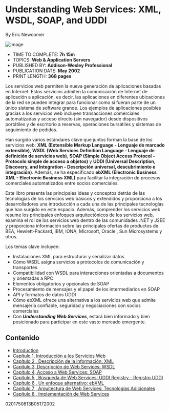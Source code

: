 # Understanding Web Services: XML, WSDL, SOAP, and UDDI
By Eric Newcomer

![image](https://github.com/adolfodelarosades/Java/assets/23094588/5292a2d1-5772-46ef-88bc-59e6911d5f64)

* TIME TO COMPLETE: **7h 15m**
* TOPICS: **Web & Application Servers**
* PUBLISHED BY: **Addison-Wesley Professional**
* PUBLICATION DATE: **May 2002**
* PRINT LENGTH: **368 pages**

Los servicios web permiten la nueva generación de aplicaciones basadas en Internet. Estos servicios admiten la comunicación de Internet de aplicación a aplicación, es decir, las aplicaciones en diferentes ubicaciones de la red se pueden integrar para funcionar como si fueran parte de un único sistema de software grande. Los ejemplos de aplicaciones posibles gracias a los servicios web incluyen transacciones comerciales automatizadas y acceso directo (sin navegador) desde dispositivos portátiles y de escritorio a reservas, operaciones bursátiles y sistemas de seguimiento de pedidos.

Han surgido varios estándares clave que juntos forman la base de los servicios web: **XML (Extensible Markup Language - Lenguaje de marcado extensible)**, **WSDL (Web Services Definition Language - Lenguaje de definición de servicios web)**, **SOAP (Simple Object Access Protocol - Protocolo simple de acceso a objetos)** y **UDDI (Universal Description, Discovery, and Integration - Descripción universal, descubrimiento e integración)**. Además, se ha especificado **ebXML (Electronic Business XML - Electronic Business XML)** para facilitar la integración de procesos comerciales automatizados entre socios comerciales.

Este libro presenta las principales ideas y conceptos detrás de las tecnologías de los servicios web básicos y extendidos y proporciona a los desarrolladores una introducción a cada una de las principales tecnologías que han surgido en este espacio. Además, comprender los servicios web resume los principales enfoques arquitectónicos de los servicios web, examina el rol de los servicios web dentro de las comunidades .NET y J2EE y proporciona información sobre las principales ofertas de productos de BEA, Hewlett-Packard, IBM, IONA, Microsoft, Oracle , Sun Microsystems y otros.

Los temas clave incluyen:

* Instalaciones XML para estructurar y serializar datos
* Cómo WSDL asigna servicios a protocolos de comunicación y transportes
* Compatibilidad con WSDL para interacciones orientadas a documentos y orientadas a RPC
* Elementos obligatorios y opcionales de SOAP
* Procesamiento de mensajes y el papel de los intermediarios en SOAP
* API y formatos de datos UDDI
* Cómo ebXML ofrece una alternativa a los servicios web que admite mensajería confiable, seguridad y negociaciones con socios comerciales
* Con ***Understanding Web Services***, estará bien informado y bien posicionado para participar en este vasto mercado emergente.

## Contenido

* [Introduction](https://github.com/adolfodelarosades/Java/blob/master/temarios/090_Understanding_Web_Services/00-Introduction.md)
* [Capítulo 1, Introducción a los Servicios Web](https://github.com/adolfodelarosades/Java/blob/master/temarios/090_Understanding_Web_Services/01-Cap.md)
* [Capítulo 2 , Descripción de la información: XML](https://github.com/adolfodelarosades/Java/blob/master/temarios/090_Understanding_Web_Services/02-Cap.md)
* [Capítulo 3, Descripción de Web Services: WSDL](https://github.com/adolfodelarosades/Java/blob/master/temarios/090_Understanding_Web_Services/03-Cap.md)
* [Capítulo 4, Acceso a Web Services: SOAP](https://github.com/adolfodelarosades/Java/blob/master/temarios/090_Understanding_Web_Services/04-Cap.md)
* [Capítulo 5 , Búsqueda de Web Services: UDDI Registry - Registro UDDI](https://github.com/adolfodelarosades/Java/blob/master/temarios/090_Understanding_Web_Services/05-Cap.md)
* [Capítulo 6 , Un enfoque alternativo: ebXML](https://github.com/adolfodelarosades/Java/blob/master/temarios/090_Understanding_Web_Services/06-Cap.md)
* [Capítulo 7 , Arquitectura de Web Services: Tecnologías Adicionales](https://github.com/adolfodelarosades/Java/blob/master/temarios/090_Understanding_Web_Services/07-Cap.md)
* [Capítulo 8 , Implementación de Web Services](https://github.com/adolfodelarosades/Java/blob/master/temarios/090_Understanding_Web_Services/08-Cap.md)



0201750813B05172002
